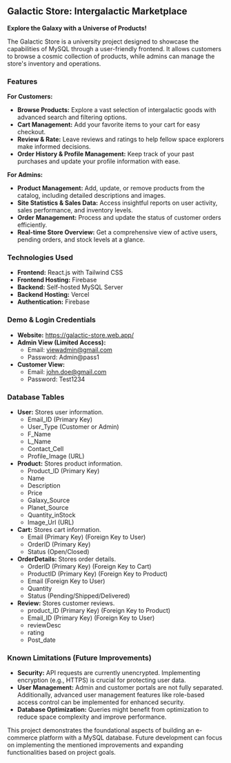 ## Galactic Store: Intergalactic Marketplace 

**Explore the Galaxy with a Universe of Products!**

The Galactic Store is a university project designed to showcase the capabilities of MySQL through a user-friendly frontend. It allows customers to browse a cosmic collection of products, while admins can manage the store's inventory and operations.

### Features

**For Customers:**

* **Browse Products:** Explore a vast selection of intergalactic goods with advanced search and filtering options.
* **Cart Management:** Add your favorite items to your cart for easy checkout.
* **Review & Rate:** Leave reviews and ratings to help fellow space explorers make informed decisions.
* **Order History & Profile Management:** Keep track of your past purchases and update your profile information with ease.

**For Admins:**

* **Product Management:** Add, update, or remove products from the catalog, including detailed descriptions and images.
* **Site Statistics & Sales Data:** Access insightful reports on user activity, sales performance, and inventory levels.
* **Order Management:** Process and update the status of customer orders efficiently.
* **Real-time Store Overview:** Get a comprehensive view of active users, pending orders, and stock levels at a glance.

### Technologies Used

* **Frontend:** React.js with Tailwind CSS
* **Frontend Hosting:** Firebase
* **Backend:** Self-hosted MySQL Server
* **Backend Hosting:** Vercel
* **Authentication:** Firebase

### Demo & Login Credentials

* **Website:** https://galactic-store.web.app/
* **Admin View (Limited Access):**
    * Email: viewadmin@gmail.com
    * Password: Admin@pass1
* **Customer View:**
    * Email: john.doe@gmail.com
    * Password: Test1234

### Database Tables

* **User:** Stores user information.
    * Email_ID (Primary Key)
    * User_Type (Customer or Admin)
    * F_Name
    * L_Name
    * Contact_Cell
    * Profile_Image (URL)
* **Product:** Stores product information.
    * Product_ID (Primary Key)
    * Name
    * Description
    * Price
    * Galaxy_Source
    * Planet_Source
    * Quantity_inStock
    * Image_Url (URL)
* **Cart:** Stores cart information.
    * Email (Primary Key) (Foreign Key to User)
    * OrderID (Primary Key)
    * Status (Open/Closed)
* **OrderDetails:** Stores order details.
    * OrderID (Primary Key) (Foreign Key to Cart)
    * ProductID (Primary Key) (Foreign Key to Product)
    * Email (Foreign Key to User)
    * Quantity
    * Status (Pending/Shipped/Delivered)
* **Review:** Stores customer reviews.
    * product_ID (Primary Key) (Foreign Key to Product)
    * Email_ID (Primary Key) (Foreign Key to User)
    * reviewDesc
    * rating
    * Post_date

### Known Limitations (Future Improvements)

* **Security:** API requests are currently unencrypted. Implementing encryption (e.g., HTTPS) is crucial for protecting user data.
* **User Management:** Admin and customer portals are not fully separated. Additionally, advanced user management features like role-based access control can be implemented for enhanced security.
* **Database Optimization:** Queries might benefit from optimization to reduce space complexity and improve performance.

This project demonstrates the foundational aspects of building an e-commerce platform with a MySQL database. Future development can focus on implementing the mentioned improvements and expanding functionalities  based on project goals.

